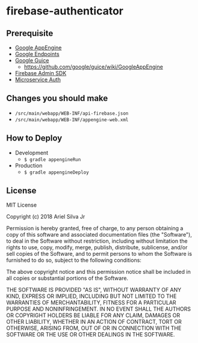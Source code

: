 firebase-authenticator
=======

Prerequisite
-------
- [Google AppEngine](https://cloud.google.com/appengine)
- [Google Endpoints](https://cloud.google.com/endpoints)
- [Google Guice](https://github.com/google/guice)
  - https://github.com/google/guice/wiki/GoogleAppEngine
- [Firebase Admin SDK](https://firebase.google.com/docs/admin/setup)
- [Microservice Auth](https://github.com/ceosilvajr/microservice-auth)

Changes you should make
-------
- `/src/main/webapp/WEB-INF/api-firebase.json`
- `/src/main/webapp/WEB-INF/appengine-web.xml`

How to Deploy
-------
- Development
  - `$ gradle appengineRun`
- Production
  - `$ gradle appengineDeploy`

License
-------

MIT License

Copyright (c) 2018 Ariel Silva Jr

Permission is hereby granted, free of charge, to any person obtaining a copy
of this software and associated documentation files (the "Software"), to deal
in the Software without restriction, including without limitation the rights
to use, copy, modify, merge, publish, distribute, sublicense, and/or sell
copies of the Software, and to permit persons to whom the Software is
furnished to do so, subject to the following conditions:

The above copyright notice and this permission notice shall be included in all
copies or substantial portions of the Software.

THE SOFTWARE IS PROVIDED "AS IS", WITHOUT WARRANTY OF ANY KIND, EXPRESS OR
IMPLIED, INCLUDING BUT NOT LIMITED TO THE WARRANTIES OF MERCHANTABILITY,
FITNESS FOR A PARTICULAR PURPOSE AND NONINFRINGEMENT. IN NO EVENT SHALL THE
AUTHORS OR COPYRIGHT HOLDERS BE LIABLE FOR ANY CLAIM, DAMAGES OR OTHER
LIABILITY, WHETHER IN AN ACTION OF CONTRACT, TORT OR OTHERWISE, ARISING FROM,
OUT OF OR IN CONNECTION WITH THE SOFTWARE OR THE USE OR OTHER DEALINGS IN THE
SOFTWARE.